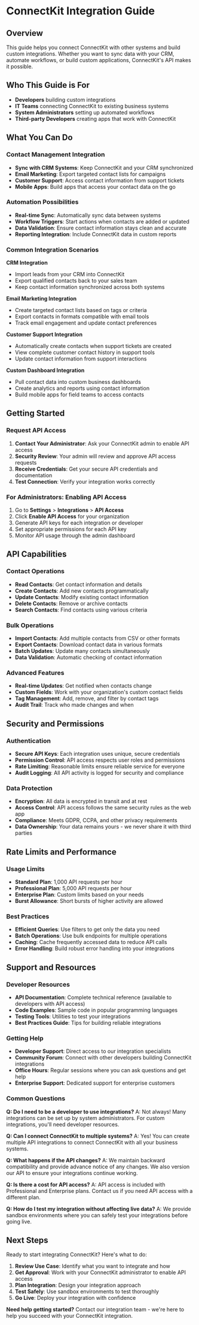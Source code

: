 # ConnectKit Integration Guide

## Overview

This guide helps you connect ConnectKit with other systems and build custom integrations. Whether you want to sync data with your CRM, automate workflows, or build custom applications, ConnectKit's API makes it possible.

## Who This Guide is For

- **Developers** building custom integrations
- **IT Teams** connecting ConnectKit to existing business systems  
- **System Administrators** setting up automated workflows
- **Third-party Developers** creating apps that work with ConnectKit

## What You Can Do

### Contact Management Integration
- **Sync with CRM Systems**: Keep ConnectKit and your CRM synchronized
- **Email Marketing**: Export targeted contact lists for campaigns
- **Customer Support**: Access contact information from support tickets
- **Mobile Apps**: Build apps that access your contact data on the go

### Automation Possibilities
- **Real-time Sync**: Automatically sync data between systems
- **Workflow Triggers**: Start actions when contacts are added or updated
- **Data Validation**: Ensure contact information stays clean and accurate
- **Reporting Integration**: Include ConnectKit data in custom reports

### Common Integration Scenarios

**CRM Integration**
- Import leads from your CRM into ConnectKit
- Export qualified contacts back to your sales team
- Keep contact information synchronized across both systems

**Email Marketing Integration**  
- Create targeted contact lists based on tags or criteria
- Export contacts in formats compatible with email tools
- Track email engagement and update contact preferences

**Customer Support Integration**
- Automatically create contacts when support tickets are created
- View complete customer contact history in support tools  
- Update contact information from support interactions

**Custom Dashboard Integration**
- Pull contact data into custom business dashboards
- Create analytics and reports using contact information
- Build mobile apps for field teams to access contacts

## Getting Started

### Request API Access
1. **Contact Your Administrator**: Ask your ConnectKit admin to enable API access
2. **Security Review**: Your admin will review and approve API access requests
3. **Receive Credentials**: Get your secure API credentials and documentation
4. **Test Connection**: Verify your integration works correctly

### For Administrators: Enabling API Access
1. Go to **Settings** > **Integrations** > **API Access**
2. Click **Enable API Access** for your organization
3. Generate API keys for each integration or developer
4. Set appropriate permissions for each API key
5. Monitor API usage through the admin dashboard

## API Capabilities

### Contact Operations
- **Read Contacts**: Get contact information and details
- **Create Contacts**: Add new contacts programmatically
- **Update Contacts**: Modify existing contact information  
- **Delete Contacts**: Remove or archive contacts
- **Search Contacts**: Find contacts using various criteria

### Bulk Operations
- **Import Contacts**: Add multiple contacts from CSV or other formats
- **Export Contacts**: Download contact data in various formats
- **Batch Updates**: Update many contacts simultaneously
- **Data Validation**: Automatic checking of contact information

### Advanced Features
- **Real-time Updates**: Get notified when contacts change
- **Custom Fields**: Work with your organization's custom contact fields
- **Tag Management**: Add, remove, and filter by contact tags
- **Audit Trail**: Track who made changes and when

## Security and Permissions

### Authentication
- **Secure API Keys**: Each integration uses unique, secure credentials
- **Permission Control**: API access respects user roles and permissions
- **Rate Limiting**: Reasonable limits ensure reliable service for everyone
- **Audit Logging**: All API activity is logged for security and compliance

### Data Protection
- **Encryption**: All data is encrypted in transit and at rest
- **Access Control**: API access follows the same security rules as the web app
- **Compliance**: Meets GDPR, CCPA, and other privacy requirements
- **Data Ownership**: Your data remains yours - we never share it with third parties

## Rate Limits and Performance

### Usage Limits
- **Standard Plan**: 1,000 API requests per hour
- **Professional Plan**: 5,000 API requests per hour  
- **Enterprise Plan**: Custom limits based on your needs
- **Burst Allowance**: Short bursts of higher activity are allowed

### Best Practices
- **Efficient Queries**: Use filters to get only the data you need
- **Batch Operations**: Use bulk endpoints for multiple operations
- **Caching**: Cache frequently accessed data to reduce API calls
- **Error Handling**: Build robust error handling into your integrations

## Support and Resources

### Developer Resources
- **API Documentation**: Complete technical reference (available to developers with API access)
- **Code Examples**: Sample code in popular programming languages
- **Testing Tools**: Utilities to test your integrations
- **Best Practices Guide**: Tips for building reliable integrations

### Getting Help
- **Developer Support**: Direct access to our integration specialists
- **Community Forum**: Connect with other developers building ConnectKit integrations
- **Office Hours**: Regular sessions where you can ask questions and get help
- **Enterprise Support**: Dedicated support for enterprise customers

### Common Questions

**Q: Do I need to be a developer to use integrations?**
A: Not always! Many integrations can be set up by system administrators. For custom integrations, you'll need developer resources.

**Q: Can I connect ConnectKit to multiple systems?**
A: Yes! You can create multiple API integrations to connect ConnectKit with all your business systems.

**Q: What happens if the API changes?**
A: We maintain backward compatibility and provide advance notice of any changes. We also version our API to ensure your integrations continue working.

**Q: Is there a cost for API access?**
A: API access is included with Professional and Enterprise plans. Contact us if you need API access with a different plan.

**Q: How do I test my integration without affecting live data?**
A: We provide sandbox environments where you can safely test your integrations before going live.

## Next Steps

Ready to start integrating ConnectKit? Here's what to do:

1. **Review Use Case**: Identify what you want to integrate and how
2. **Get Approval**: Work with your ConnectKit administrator to enable API access
3. **Plan Integration**: Design your integration approach
4. **Test Safely**: Use sandbox environments to test thoroughly
5. **Go Live**: Deploy your integration with confidence

**Need help getting started?** Contact our integration team - we're here to help you succeed with your ConnectKit integration.